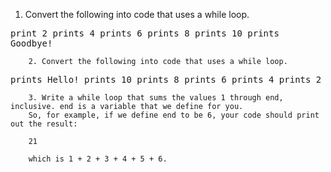 1. Convert the following into code that uses a while loop.

<tt>print 2
    prints 4
    prints 6
    prints 8
    prints 10
    prints Goodbye!</tt>

        2. Convert the following into code that uses a while loop.

<tt>prints Hello!
prints 10
prints 8
prints 6
prints 4
prints 2</tt>

        3. Write a while loop that sums the values 1 through end, inclusive. end is a variable that we define for you.
        So, for example, if we define end to be 6, your code should print out the result:

        21

        which is 1 + 2 + 3 + 4 + 5 + 6.